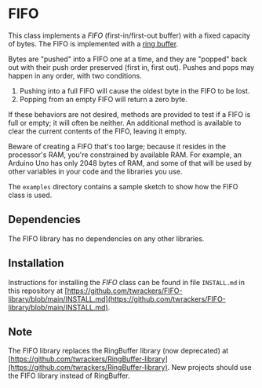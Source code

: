 # FIFO #

This class implements a _FIFO_ (first-in/first-out buffer) with a fixed capacity of bytes.  The FIFO is implemented with a [ring buffer](https://en.wikipedia.org/wiki/Circular_buffer "ring buffer").

Bytes are "pushed" into a FIFO one at a time, and they are "popped" back out with their push order preserved (first in, first out).  Pushes and pops may happen in any order, with two conditions.

1. Pushing into a full FIFO will cause the oldest byte in the FIFO to be lost.
2. Popping from an empty FIFO will return a zero byte.

If these behaviors are not desired, methods are provided to test if a FIFO is full or empty; it will often be neither.
An additional method is available to clear the current contents of the FIFO, leaving it empty.

Beware of creating a FIFO that's too large; because it resides in the processor's RAM, you're constrained by available RAM.  For example, an Arduino Uno has only 2048 bytes of RAM, and some of that will be used by other variables in your code and the libraries you use.

The `examples` directory contains a sample sketch to show how the FIFO class is used.

## Dependencies ##

The FIFO library has no dependencies on any other libraries.

## Installation ##

Instructions for installing the *FIFO* class can be found in file `INSTALL.md` in this repository at [https://github.com/twrackers/FIFO-library/blob/main/INSTALL.md](https://github.com/twrackers/FIFO-library/blob/main/INSTALL.md).

## Note ##

The FIFO library replaces the RingBuffer library (now deprecated) at [https://github.com/twrackers/RingBuffer-library](https://github.com/twrackers/RingBuffer-library).  New projects should use the FIFO library instead of RingBuffer.
